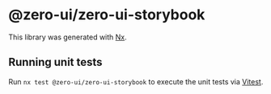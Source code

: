 # @zero-ui/zero-ui-storybook

This library was generated with [Nx](https://nx.dev).

## Running unit tests

Run `nx test @zero-ui/zero-ui-storybook` to execute the unit tests via
[Vitest](https://vitest.dev/).
